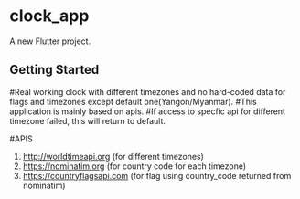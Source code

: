 # clock_app

A new Flutter project.

## Getting Started

#Real working clock with different timezones and no hard-coded data for flags and timezones except default one(Yangon/Myanmar).
#This application is mainly based on apis.
#If access to specfic api for different timezone failed, this will return to default.

#APIS
1. http://worldtimeapi.org (for different timezones)
2. https://nominatim.org (for country code for each timezone)
3. https://countryflagsapi.com (for flag using country_code returned from nominatim)
